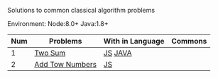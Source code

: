 Solutions to common classical algorithm problems

Environment:
  Node:8.0+
  Java:1.8+

Num | Problems | With in Language | Commons
------------ | ------------ | ------------ | ------------
1 | [Two Sum](/subject/001_050.md#1-two-sum)  | [JS](/js/src/TwoSum.js) [JAVA](/java/src/TwoSum.java) |
2 | [Add Tow Numbers](/subject/001_050.md#2-add-two-numbers) | [JS](/js/src/AddTwoNumbers.js) | 